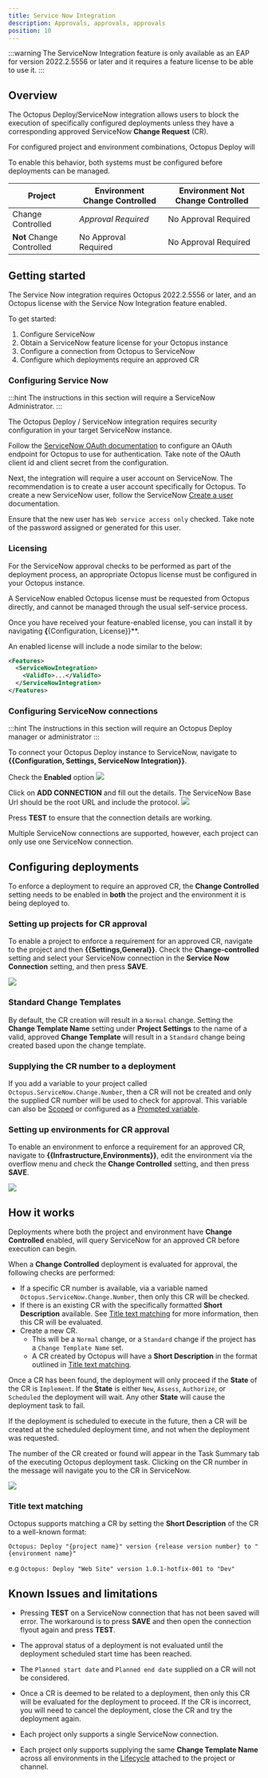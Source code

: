 ```yaml
---
title: Service Now Integration
description: Approvals, approvals, approvals
position: 10
---
```

:::warning
The ServiceNow Integration feature is only available as an EAP for version 2022.2.5556 or later and it requires a feature license to be able to use it.
:::

## Overview

The Octopus Deploy/ServiceNow integration allows users to block the execution of specifically configured deployments unless they have a corresponding approved ServiceNow **Change Request** (CR).

For configured project and environment combinations, Octopus Deploy will 

To enable this behavior, both systems must be configured before deployments can be managed.

| Project | Environment Change Controlled | Environment **Not** Change Controlled| 
| --------|--|-- |
| Change Controlled | _Approval Required_  | No Approval Required | 
| **Not** Change Controlled | No Approval Required | No Approval Required |

## Getting started

The Service Now integration requires Octopus 2022.2.5556 or later, and an Octopus license with the Service Now Integration feature enabled.

To get started:
1. Configure ServiceNow
1. Obtain a ServiceNow feature license for your Octopus instance 
1. Configure a connection from Octopus to ServiceNow
1. Configure which deployments require an approved CR

### Configuring Service Now

:::hint
The instructions in this section will require a ServiceNow Administrator.
:::

The Octopus Deploy / ServiceNow integration requires security configuration in your target ServiceNow instance. 

Follow the [ServiceNow OAuth documentation](https://docs.servicenow.com/bundle/sandiego-platform-administration/page/administer/security/task/t_SettingUpOAuth.html) to configure an OAuth endpoint for Octopus to use for authentication. Take note of the OAuth client id and client secret from the configuration.

Next, the integration will require a user account on ServiceNow. The recommendation is to create a user account specifically for Octopus.
To create a new ServiceNow user, follow the ServiceNow [Create a user](https://docs.servicenow.com/en-US/bundle/sandiego-platform-administration/page/administer/users-and-groups/task/t_CreateAUser.html) documentation. 

Ensure that the new user has `Web service access only` checked. 
Take note of the password assigned or generated for this user.

### Licensing

For the ServiceNow approval checks to be performed as part of the deployment process, an appropriate Octopus license must be configured in your Octopus instance.

A ServiceNow enabled Octopus license must be requested from Octopus directly, and cannot be managed through the usual self-service process.

Once you have received your feature-enabled license, you can install it by navigating **{**{Configuration, License}}**. 

An enabled license will include a node similar to the below:

```xml
<Features>
  <ServiceNowIntegration>
    <ValidTo>...</ValidTo>
  </ServiceNowIntegration>
</Features>
```

### Configuring ServiceNow connections

:::hint
The instructions in this section will require an Octopus Deploy manager or administrator
:::

To connect your Octopus Deploy instance to ServiceNow, navigate to  **{{Configuration, Settings, ServiceNow Integration}}**.

Check the **Enabled** option
![](images/servicenow-connections-1.png)

Click on **ADD CONNECTION** and fill out the details.
The ServiceNow Base Url should be the root URL and include the protocol. 
![](images/servicenow-connections-2.png)

Press **TEST** to ensure that the connection details are working. 

Multiple ServiceNow connections are supported, however, each project can only use one ServiceNow connection.

## Configuring deployments

To enforce a deployment to require an approved CR, the **Change Controlled** setting needs to be enabled in **both** the project and the environment it is being deployed to.

### Setting up projects for CR approval

To enable a project to enforce a requirement for an approved CR, navigate to the project and then **{{Settings,General}}**.
Check the **Change-controlled** setting and select your ServiceNow connection in the **Service Now Connection** setting, and then press **SAVE**.

![](images/servicenow-project-settings.png)

### Standard Change Templates
By default, the CR creation will result in a `Normal` change. Setting the **Change Template Name** setting under **Project Settings** to the name of a valid, approved **Change Template** will result in a `Standard` change being created based upon the change template.

### Supplying the CR number to a deployment

If you add a variable to your project called `Octopus.ServiceNow.Change.Number`, then a CR will not be created and only the supplied CR number will be used to check for approval. This variable can also be [Scoped](/docs/projects/variables/index.md#scoping-variables) or configured as a [Prompted variable](/docs/projects/variables/prompted-variables.md).

### Setting up environments for CR approval

To enable an environment to enforce a requirement for an approved CR, navigate to **{{Infrastructure,Environments}}**, edit the environment via the overflow menu and check the **Change Controlled** setting, and then press **SAVE**.

![](images/servicenow-environment-settings.png)

## How it works

Deployments where both the project and environment have **Change Controlled** enabled, will query ServiceNow for an approved CR before execution can begin.

When a **Change Controlled** deployment is evaluated for approval, the following checks are performed:
- If a specific CR number is available, via a variable named `Octopus.ServiceNow.Change.Number`, then only this CR will be checked.
- If there is an existing CR with the specifically formatted **Short Description** available. See [Title text matching](#title-text-matching) for more information, then this CR will be evaluated.
- Create a new CR. 
  - This will be a `Normal` change, or a `Standard` change if the project has a `Change Template Name` set.
  - A CR created by Octopus will have a **Short Description** in the format outlined in [Title text matching](#title-text-matching).

Once a CR has been found, the deployment will only proceed if the **State** of the CR is `Implement`. If the **State** is either `New`, `Assess`, `Authorize`, or `Scheduled` the deployment will wait. Any other **State** will cause the deployment task to fail.

If the deployment is scheduled to execute in the future, then a CR will be created at the scheduled deployment time, and not when the deployment was requested.

The number of the CR created or found will appear in the Task Summary tab of the executing Octopus deployment task. Clicking on the CR number in the message will navigate you to the CR in ServiceNow.

![](images/servicenow-pending-cr-task-message.png)


### Title text matching

Octopus supports matching a CR by setting the **Short Description** of the CR to a well-known format:

`Octopus: Deploy "{project name}" version {release version number} to "{environment name}"`

e.g `Octopus: Deploy "Web Site" version 1.0.1-hotfix-001 to "Dev"`


## Known Issues and limitations

- Pressing **TEST** on a ServiceNow connection that has not been saved will error. The workaround is to press **SAVE** and then open the connection flyout again and press **TEST**.

- The approval status of a deployment is not evaluated until the deployment scheduled start time has been reached.

- The `Planned start date` and `Planned end date` supplied on a CR will not be considered.

- Once a CR is deemed to be related to a deployment, then only this CR will be evaluated for the deployment to proceed. If the CR is incorrect, you will need to cancel the deployment, close the CR and try the deployment again.

- Each project only supports a single ServiceNow connection.

- Each project only supports supplying the same **Change Template Name** across all environments in the [Lifecycle](/docs/releases/lifecycles/index.md/) attached to the project or channel. 